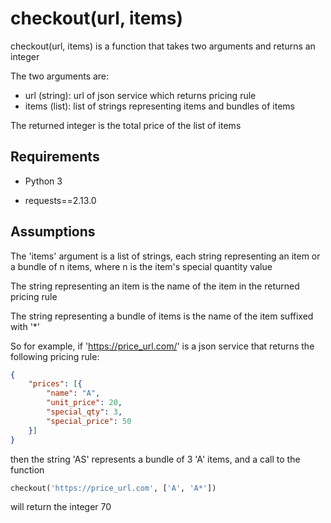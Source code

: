 # checkout(url, items)

checkout(url, items) is a function that takes two arguments and returns an integer

The two arguments are:

- url (string): url of json service which returns pricing rule
- items (list): list of strings representing items and bundles of items

The returned integer is the total price of the list of items


## Requirements

- Python 3

- requests==2.13.0


## Assumptions

The 'items' argument is a list of strings, each string representing an item or a bundle of n items, where n is the item's special quantity value

The string representing an item is the name of the item in the returned pricing rule

The string representing a bundle of items is the name of the item suffixed with '*'

So for example, if 'https://price_url.com/' is a json service that returns the following pricing rule:

```json
{
	"prices": [{
		"name": "A",
		"unit_price": 20,
		"special_qty": 3,
		"special_price": 50
	}]
}
```

then the string 'AS' represents a bundle of 3 'A' items, and a call to the function

```python
checkout('https://price_url.com', ['A', 'A*'])
```

will return the integer 70
